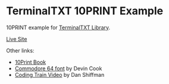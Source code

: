 # TerminalTXT 10PRINT Example
10PRINT example for [TerminalTXT Library](https://github.com/figraham/terminaltxt-source).

[Live Site](http://10print.createdby.fi)

Other links:
- [10Print Book](https://10print.org/)
- [Commodore 64 font](https://www.dafont.com/commodore-64.font) by Devin Cook
- [Coding Train Video](https://thecodingtrain.com/CodingChallenges/076-10print.html) by Dan Shiffman
